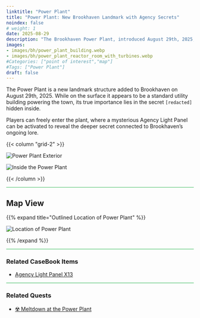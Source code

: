 ```yaml
---
linktitle: "Power Plant"
title: "Power Plant: New Brookhaven Landmark with Agency Secrets"
noindex: false
# weight: 1
date: 2025-08-29
description: "The Brookhaven Power Plant, introduced August 29th, 2025, hides more than just electricity. Explore its hidden Agency connections and discover the secret revealed inside."
images:
- images/bh/power_plant_building.webp
- images/bh/power_plant_reactor_room_with_turbines.webp
#Categories: ["point of interest","map"]
#Tags: ["Power Plant"]
draft: false
---
```


The Power Plant is a new landmark structure added to Brookhaven on August 29th, 2025. While on the surface it appears to be a standard utility building powering the town, its true importance lies in the secret `[redacted]` hidden inside.  

Players can freely enter the plant, where a mysterious Agency Light Panel can be activated to reveal the deeper secret connected to Brookhaven’s ongoing lore.  

{{< column "grid-2" >}}

![Power Plant Exterior](/images/bh/power_plant_building.webp)

![Inside the Power Plant](/images/bh/power_plant_reactor_room_with_turbines.webp)

{{< /column >}}

<hr style="background-color: #28b44c" size=8>

## Map View

{{% expand title="Outlined Location of Power Plant" %}}

![Location of Power Plant](/images/maps/power-plant.webp)

{{% /expand %}}

<hr style="background-color: #28b44c" size=8>

### Related CaseBook Items

- [Agency Light Panel X13](casebook/light_panel/#x13)

<hr style="background-color: #28b44c" size=8>

### Related Quests

- [☢️ Meltdown at the Power Plant](/lore/quests/meltdown)
